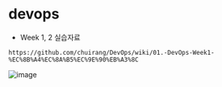 # devops
- Week 1, 2 실습자료
```
https://github.com/chuirang/DevOps/wiki/01.-DevOps-Week1-%EC%8B%A4%EC%8A%B5%EC%9E%90%EB%A3%8C
```

![image](https://user-images.githubusercontent.com/12183588/127432256-3591f4af-0561-46e4-87fd-297c4ad7a6cb.png)
